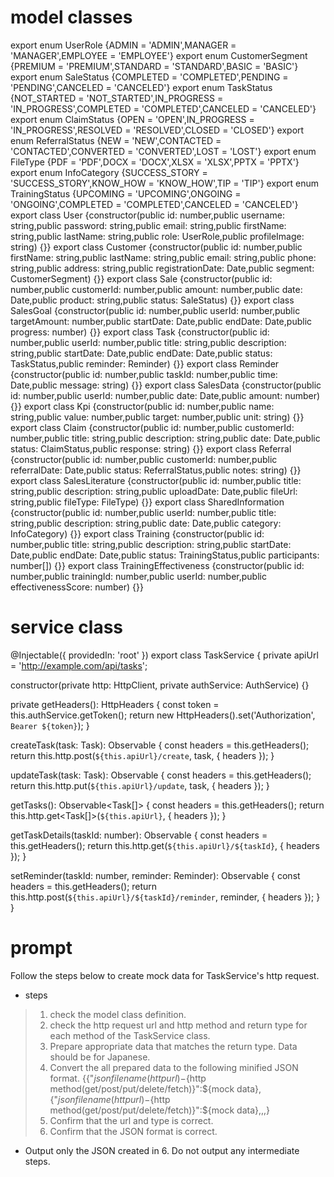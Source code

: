# model classes
export enum UserRole {ADMIN = 'ADMIN',MANAGER = 'MANAGER',EMPLOYEE = 'EMPLOYEE'}
export enum CustomerSegment {PREMIUM = 'PREMIUM',STANDARD = 'STANDARD',BASIC = 'BASIC'}
export enum SaleStatus {COMPLETED = 'COMPLETED',PENDING = 'PENDING',CANCELED = 'CANCELED'}
export enum TaskStatus {NOT_STARTED = 'NOT_STARTED',IN_PROGRESS = 'IN_PROGRESS',COMPLETED = 'COMPLETED',CANCELED = 'CANCELED'}
export enum ClaimStatus {OPEN = 'OPEN',IN_PROGRESS = 'IN_PROGRESS',RESOLVED = 'RESOLVED',CLOSED = 'CLOSED'}
export enum ReferralStatus {NEW = 'NEW',CONTACTED = 'CONTACTED',CONVERTED = 'CONVERTED',LOST = 'LOST'}
export enum FileType {PDF = 'PDF',DOCX = 'DOCX',XLSX = 'XLSX',PPTX = 'PPTX'}
export enum InfoCategory {SUCCESS_STORY = 'SUCCESS_STORY',KNOW_HOW = 'KNOW_HOW',TIP = 'TIP'}
export enum TrainingStatus {UPCOMING = 'UPCOMING',ONGOING = 'ONGOING',COMPLETED = 'COMPLETED',CANCELED = 'CANCELED'}
export class User {constructor(public id: number,public username: string,public password: string,public email: string,public firstName: string,public lastName: string,public role: UserRole,public profileImage: string) {}}
export class Customer {constructor(public id: number,public firstName: string,public lastName: string,public email: string,public phone: string,public address: string,public registrationDate: Date,public segment: CustomerSegment) {}}
export class Sale {constructor(public id: number,public customerId: number,public amount: number,public date: Date,public product: string,public status: SaleStatus) {}}
export class SalesGoal {constructor(public id: number,public userId: number,public targetAmount: number,public startDate: Date,public endDate: Date,public progress: number) {}}
export class Task {constructor(public id: number,public userId: number,public title: string,public description: string,public startDate: Date,public endDate: Date,public status: TaskStatus,public reminder: Reminder) {}}
export class Reminder {constructor(public id: number,public taskId: number,public time: Date,public message: string) {}}
export class SalesData {constructor(public id: number,public userId: number,public date: Date,public amount: number) {}}
export class Kpi {constructor(public id: number,public name: string,public value: number,public target: number,public unit: string) {}}
export class Claim {constructor(public id: number,public customerId: number,public title: string,public description: string,public date: Date,public status: ClaimStatus,public response: string) {}}
export class Referral {constructor(public id: number,public customerId: number,public referralDate: Date,public status: ReferralStatus,public notes: string) {}}
export class SalesLiterature {constructor(public id: number,public title: string,public description: string,public uploadDate: Date,public fileUrl: string,public fileType: FileType) {}}
export class SharedInformation {constructor(public id: number,public userId: number,public title: string,public description: string,public date: Date,public category: InfoCategory) {}}
export class Training {constructor(public id: number,public title: string,public description: string,public startDate: Date,public endDate: Date,public status: TrainingStatus,public participants: number[]) {}}
export class TrainingEffectiveness {constructor(public id: number,public trainingId: number,public userId: number,public effectivenessScore: number) {}}

# service class
@Injectable({
  providedIn: 'root'
})
export class TaskService {
  private apiUrl = 'http://example.com/api/tasks';

  constructor(private http: HttpClient, private authService: AuthService) {}

  private getHeaders(): HttpHeaders {
    const token = this.authService.getToken();
    return new HttpHeaders().set('Authorization', `Bearer ${token}`);
  }

  createTask(task: Task): Observable<Task> {
    const headers = this.getHeaders();
    return this.http.post<Task>(`${this.apiUrl}/create`, task, { headers });
  }

  updateTask(task: Task): Observable<Task> {
    const headers = this.getHeaders();
    return this.http.put<Task>(`${this.apiUrl}/update`, task, { headers });
  }

  getTasks(): Observable<Task[]> {
    const headers = this.getHeaders();
    return this.http.get<Task[]>(`${this.apiUrl}`, { headers });
  }

  getTaskDetails(taskId: number): Observable<Task> {
    const headers = this.getHeaders();
    return this.http.get<Task>(`${this.apiUrl}/${taskId}`, { headers });
  }

  setReminder(taskId: number, reminder: Reminder): Observable<Reminder> {
    const headers = this.getHeaders();
    return this.http.post<Reminder>(`${this.apiUrl}/${taskId}/reminder`, reminder, { headers });
  }
}

# prompt
Follow the steps below to create mock data for TaskService's http request.
- steps
> 1. check the model class definition.
> 2. check the http request url and http method and return type for each method of the TaskService class.
> 3. Prepare appropriate data that matches the return type. Data should be for Japanese.
> 4. Convert the all prepared data to the following minified JSON format.
>    {{"${json file name (http url)}-${http method(get/post/put/delete/fetch)}":${mock data},{"${json file name (http url)}-${http method(get/post/put/delete/fetch)}":${mock data},,,}
> 5. Confirm that the url and type is correct.
> 6. Confirm that the JSON format is correct.
* Output only the JSON created in 6. Do not output any intermediate steps.
